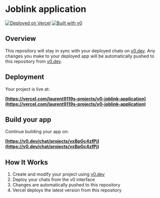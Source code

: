 # Joblink application



[![Deployed on Vercel](https://img.shields.io/badge/Deployed%20on-Vercel-black?style=for-the-badge&logo=vercel)](https://vercel.com/laurent9119s-projects/v0-joblink-application)
[![Built with v0](https://img.shields.io/badge/Built%20with-v0.dev-black?style=for-the-badge)](https://v0.dev/chat/projects/vxBpGc4zfPj)

## Overview

This repository will stay in sync with your deployed chats on [v0.dev](https://v0.dev).
Any changes you make to your deployed app will be automatically pushed to this repository from [v0.dev](https://v0.dev).

## Deployment

Your project is live at:

**[https://vercel.com/laurent9119s-projects/v0-joblink-application](https://vercel.com/laurent9119s-projects/v0-joblink-application)**

## Build your app

Continue building your app on:

**[https://v0.dev/chat/projects/vxBpGc4zfPj](https://v0.dev/chat/projects/vxBpGc4zfPj)**

## How It Works

1. Create and modify your project using [v0.dev](https://v0.dev)
2. Deploy your chats from the v0 interface
3. Changes are automatically pushed to this repository
4. Vercel deploys the latest version from this repository
